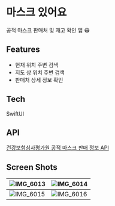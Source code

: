 # 마스크 있어요

공적 마스크 판매처 및 재고 확인 앱 :mask:

## Features

- 현재 위치 주변 검색
- 지도 상 위치 주변 검색
- 판매처 상세 정보 확인

## Tech

SwiftUI

## API

[건강보험심사평가원 공적 마스크 판매 정보 API](https://www.data.go.kr/dataset/15043025/openapi.do)

## Screen Shots

| ![IMG_6013](https://user-images.githubusercontent.com/29784606/78795154-9f997380-79ef-11ea-8273-4f54d4ee67eb.PNG) | ![IMG_6014](https://user-images.githubusercontent.com/29784606/78795447-01f27400-79f0-11ea-9805-b21f2ebc1f11.PNG) |
| ------------------------------------------------------------ | ------------------------------------------------------------ |
| ![IMG_6015](https://user-images.githubusercontent.com/29784606/78795457-03bc3780-79f0-11ea-997c-20b49ca35efb.PNG) | ![IMG_6016](https://user-images.githubusercontent.com/29784606/78795465-04ed6480-79f0-11ea-94d3-4be5299830fb.PNG) |

